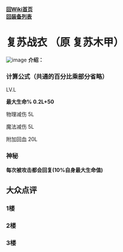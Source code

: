 [**回Wiki首页**](../README.md)   
[**回装备列表**](index.md)   
# 复苏战衣 （原 复苏木甲）
![image](https://user-images.githubusercontent.com/35645329/193945702-7ffcc997-841e-40f4-b0e0-5b226a1464ae.png)
 **介绍：**    
### 计算公式（共通的百分比乘部分省略）
LV.L   

**最大生命% 0.2L+50**   

物理减伤 5L   

魔法减伤 5L   

附加回血 20L

### 神秘
**每次被攻击都会回复(10%自身最大生命值)**

## 大众点评
### 1楼

### 2楼 

### 3楼 
